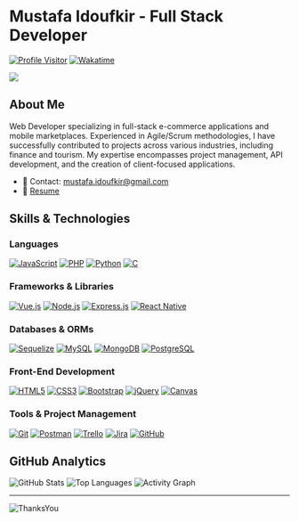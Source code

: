 # Mustafa Idoufkir - Full Stack Developer

[![Profile Visitor](https://komarev.com/ghpvc/?username=idoufkir&label=Visitors&color=0e75b6&style=flat)](https://github.com/idoufkir)
[![Wakatime](https://wakatime.com/badge/user/0020ec22-10e4-4916-b7e6-f3add8ca5905.svg)](https://wakatime.com/@idoufkir)

<img align="center" src="https://user-images.githubusercontent.com/57219106/144024332-dd4c62f3-a45b-4716-92b3-4a4233ecef9e.gif"/>

## About Me

Web Developer specializing in full-stack e-commerce applications and mobile marketplaces. Experienced in Agile/Scrum methodologies, I have successfully contributed to projects across various industries, including finance and tourism. My expertise encompasses project management, API development, and the creation of client-focused applications.

- 📧 Contact: [mustafa.idoufkir@gmail.com](mailto:mustafa.idoufkir@gmail.com)
- 💼 [Resume](https://drive.google.com/file/d/1bxBEFIFmUd5n2rVqDoQkaLwPi__aDo6A/view)

## Skills & Technologies

### Languages
[![JavaScript](https://img.shields.io/badge/JavaScript-F7DF1E?style=for-the-badge&logo=javascript&logoColor=black)](https://developer.mozilla.org/en-US/docs/Web/JavaScript)
[![PHP](https://img.shields.io/badge/PHP-777BB4?style=for-the-badge&logo=php&logoColor=white)](https://www.php.net/)
[![Python](https://img.shields.io/badge/Python-3776AB?style=for-the-badge&logo=python&logoColor=white)](https://www.python.org/)
[![C](https://img.shields.io/badge/C-A8B9CC?style=for-the-badge&logo=c&logoColor=white)](https://devdocs.io/c/)

### Frameworks & Libraries
[![Vue.js](https://img.shields.io/badge/Vue.js-4FC08D?style=for-the-badge&logo=vue.js&logoColor=white)](https://vuejs.org/)
[![Node.js](https://img.shields.io/badge/Node.js-339933?style=for-the-badge&logo=node.js&logoColor=white)](https://nodejs.org/)
[![Express.js](https://img.shields.io/badge/Express.js-000000?style=for-the-badge&logo=express&logoColor=white)](https://expressjs.com/)
[![React Native](https://img.shields.io/badge/React_Native-61DAFB?style=for-the-badge&logo=react&logoColor=black)](https://reactnative.dev/)

### Databases & ORMs
[![Sequelize](https://img.shields.io/badge/Sequelize-52B0E7?style=for-the-badge&logo=sequelize&logoColor=white)](https://sequelize.org/)
[![MySQL](https://img.shields.io/badge/MySQL-4479A1?style=for-the-badge&logo=mysql&logoColor=white)](https://www.mysql.com/)
[![MongoDB](https://img.shields.io/badge/MongoDB-4EA94B?style=for-the-badge&logo=mongodb&logoColor=white)](https://www.mongodb.com/)
[![PostgreSQL](https://img.shields.io/badge/PostgreSQL-336791?style=for-the-badge&logo=postgresql&logoColor=white)](https://www.postgresql.org/)

### Front-End Development
[![HTML5](https://img.shields.io/badge/HTML5-E34F26?style=for-the-badge&logo=html5&logoColor=white)](https://developer.mozilla.org/en-US/docs/Web/HTML)
[![CSS3](https://img.shields.io/badge/CSS3-1572B6?style=for-the-badge&logo=css3&logoColor=white)](https://developer.mozilla.org/en-US/docs/Web/CSS)
[![Bootstrap](https://img.shields.io/badge/Bootstrap-563D7C?style=for-the-badge&logo=bootstrap&logoColor=white)](https://getbootstrap.com/)
[![jQuery](https://img.shields.io/badge/jQuery-0769AD?style=for-the-badge&logo=jquery&logoColor=white)](https://jquery.com/)
[![Canvas](https://img.shields.io/badge/Canvas-0D1117?style=for-the-badge&logo=html5&logoColor=white)](https://developer.mozilla.org/en-US/docs/Web/API/Canvas_API)

### Tools & Project Management
[![Git](https://img.shields.io/badge/Git-F05032?style=for-the-badge&logo=git&logoColor=white)](https://git-scm.com/)
[![Postman](https://img.shields.io/badge/Postman-FF6C37?style=for-the-badge&logo=postman&logoColor=white)](https://www.postman.com/)
[![Trello](https://img.shields.io/badge/Trello-0052CC?style=for-the-badge&logo=trello&logoColor=white)](https://trello.com/)
[![Jira](https://img.shields.io/badge/Jira-0052CC?style=for-the-badge&logo=jira&logoColor=white)](https://www.atlassian.com/software/jira)
[![GitHub](https://img.shields.io/badge/GitHub-181717?style=for-the-badge&logo=github&logoColor=white)](https://github.com/)

## GitHub Analytics

![GitHub Stats](https://github-readme-stats.vercel.app/api?username=idoufkir&show_icons=true&count_private=true&theme=react)
![Top Languages](https://github-readme-stats.vercel.app/api/top-langs/?username=idoufkir&langs_count=8&layout=compact&theme=react)
![Activity Graph](https://github-readme-activity-graph.vercel.app/graph?username=idoufkir&bg_color=0D1117&color=7F3FBF&line=7F3FBF&point=7F3FBF&area_color=FFFFFF&title_color=FFFFFF&area=true)

---

![ThanksYou](https://img.shields.io/badge/🙏Thank_You_For_Spending_a_Moment_On_My_Profile,_Happy_Coding,_All_The_Very_Best-dodgerred.svg?style=for-the-badge)
